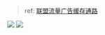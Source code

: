 >   ref: [联盟流量广告缓存通路](http://wiki.baidu.com/pages/viewpage.action?pageId=993432292)

<img src="http://bj.bcebos.com/ibox-thumbnail98/6a6973ee0ada16f489eb67a988c0407b?authorization=bce-auth-v1%2Ffbe74140929444858491fbf2b6bc0935%2F2021-07-30T09%3A20%3A23Z%2F1800%2F%2F34ccf2b5c3f9e1e2bb82c42617f1ffcaba41da93ad4e5bf6f690bb2f95f6da93">

<img src="http://bj.bcebos.com/ibox-thumbnail98/fd3980bbbabad7c70eda65666629bd3b?authorization=bce-auth-v1%2Ffbe74140929444858491fbf2b6bc0935%2F2021-07-30T09%3A19%3A43Z%2F1800%2F%2F2bde84ce27d5ef56a7b9bf7ab0e9c36b1ac783746f5a51f9d98994d4ea3d22ba">

